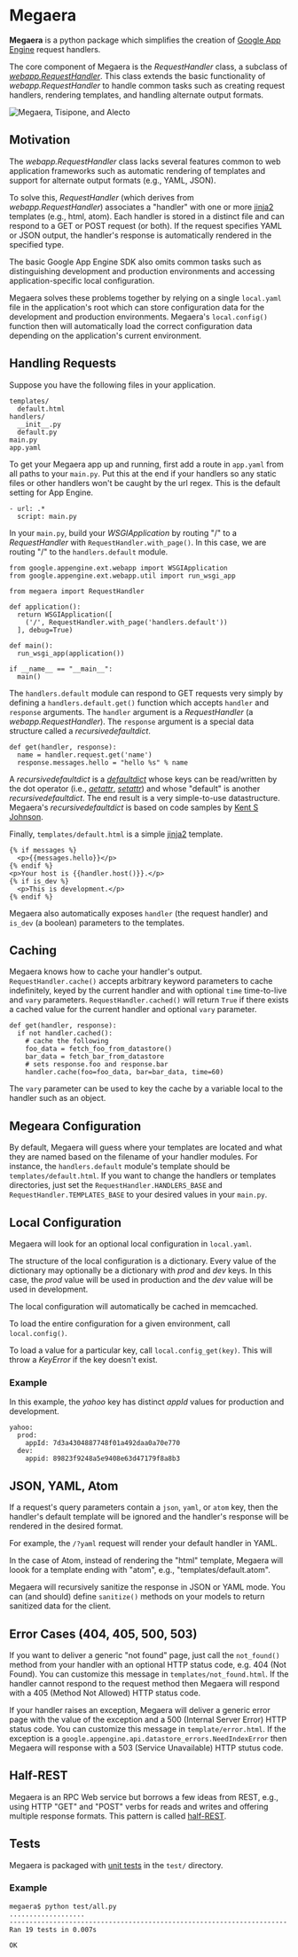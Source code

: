 # Megaera

**Megaera** is a python package which simplifies the creation of [Google App Engine](http://code.google.com/appengine/) request handlers.

The core component of Megaera is the _RequestHandler_ class, a subclass of _[webapp.RequestHandler](http://code.google.com/appengine/docs/python/tools/webapp/requesthandlerclass.html)_. This class extends the basic functionality of _webapp.RequestHandler_ to handle common tasks such as creating request handlers, rendering templates, and handling alternate output formats.

![Megaera, Tisipone, and Alecto](https://github.com/tantalor/megaera/raw/master/megaera.jpg)

## Motivation

The _webapp.RequestHandler_ class lacks several features common to web application frameworks such as automatic rendering of templates and support for alternate output formats (e.g., YAML, JSON).

To solve this, _RequestHandler_ (which derives from _webapp.RequestHandler_) associates a "handler" with one or more [jinja2](http://jinja.pocoo.org/) templates (e.g., html, atom). Each handler is stored in a distinct file and can respond to a GET or POST request (or both). If the request specifies YAML or JSON output, the handler's response is automatically rendered in the specified type.

The basic Google App Engine SDK also omits common tasks such as distinguishing development and production environments and accessing application-specific local configuration.

Megaera solves these problems together by relying on a single `local.yaml` file in the application's root which can store configuration data for the development and production environments. Megaera's `local.config()` function then will automatically load the correct configuration data depending on the application's current environment.

## Handling Requests

Suppose you have the following files in your application.

    templates/
      default.html
    handlers/
      __init__.py
      default.py
    main.py
    app.yaml

To get your Megaera app up and running, first add a route in `app.yaml` from all paths to your `main.py`. Put this at the end if your handlers so any static files or other handlers won't be caught by the url regex. This is the default setting for App Engine.

    - url: .*
      script: main.py

In your `main.py`, build your _WSGIApplication_ by routing "/" to a _RequestHandler_  with `RequestHandler.with_page()`. In this case, we are routing "/" to the `handlers.default` module.

    from google.appengine.ext.webapp import WSGIApplication
    from google.appengine.ext.webapp.util import run_wsgi_app
    
    from megaera import RequestHandler
    
    def application():
      return WSGIApplication([
        ('/', RequestHandler.with_page('handlers.default'))
      ], debug=True)
    
    def main():
      run_wsgi_app(application())
    
    if __name__ == "__main__":
      main()

The `handlers.default` module can respond to GET requests very simply by defining a `handlers.default.get()` function which accepts `handler` and `response` arguments. The `handler` argument is a _RequestHandler_ (a _webapp.RequestHandler_). The `response` argument is a special data structure called a _recursivedefaultdict_.

    def get(handler, response):
      name = handler.request.get('name')
      response.messages.hello = "hello %s" % name

A _recursivedefaultdict_ is a _[defaultdict](http://docs.python.org/library/collections.html#collections.defaultdict)_ whose keys can be read/written by the dot operator (i.e., _[getattr](http://docs.python.org/reference/datamodel.html#object.__getattr__)_, _[setattr](http://docs.python.org/reference/datamodel.html#object.__setattr__)_) and whose "default" is another _recursivedefaultdict_. The end result is a very simple-to-use datastructure. Megaera's _recursivedefaultdict_ is based on code samples by [Kent S Johnson](http://personalpages.tds.net/~kent37/kk/00013.html).

Finally, `templates/default.html` is a simple [jinja2](http://jinja.pocoo.org/) template.

    {% if messages %}
      <p>{{messages.hello}}</p>
    {% endif %}
    <p>Your host is {{handler.host()}}.</p>
    {% if is_dev %}
      <p>This is development.</p>
    {% endif %}

Megaera also automatically exposes `handler` (the request handler) and `is_dev` (a boolean) parameters to the templates.

## Caching

Megaera knows how to cache your handler's output. `RequestHandler.cache()` accepts arbitrary keyword parameters to cache indefinitely, keyed by the current handler and with optional `time` time-to-live and `vary` parameters. `RequestHandler.cached()` will return `True` if there exists a cached value for the current handler and optional `vary` parameter.

    def get(handler, response):
      if not handler.cached():
        # cache the following
        foo_data = fetch_foo_from_datastore()
        bar_data = fetch_bar_from_datastore
        # sets response.foo and response.bar
        handler.cache(foo=foo_data, bar=bar_data, time=60)

The `vary` parameter can be used to key the cache by a variable local to the handler such as an object.

## Megeara Configuration

By default, Megaera will guess where your templates are located and what they are named based on the filename of your handler modules. For instance, the `handlers.default` module's template should be `templates/default.html`. If you want to change the handlers or templates directories, just set the `RequestHandler.HANDLERS_BASE` and `RequestHandler.TEMPLATES_BASE` to your desired values in your `main.py`.

## Local Configuration

Megaera will look for an optional local configuration in `local.yaml`.

The structure of the local configuration is a dictionary. Every value of the dictionary may optionally be a dictionary with _prod_ and _dev_ keys. In this case, the _prod_ value will be used in production and the _dev_ value will be used in development.

The local configuration will automatically be cached in memcached.

To load the entire configuration for a given environment, call `local.config()`.

To load a value for a particular key, call `local.config_get(key)`. This will throw a _KeyError_ if the key doesn't exist.

### Example

In this example, the _yahoo_ key has distinct _appId_ values for production and development.

    yahoo:
      prod:
        appId: 7d3a4304887748f01a492daa0a70e770
      dev:
        appid: 89823f9248a5e9408e63d47179f8a8b3

## JSON, YAML, Atom

If a request's query parameters contain a `json`, `yaml`, or `atom` key, then the handler's default template will be ignored and the handler's response will be rendered in the desired format.

For example, the `/?yaml` request will render your default handler in YAML.

In the case of Atom, instead of rendering the "html" template, Megaera will loook for a template ending with "atom", e.g., "templates/default.atom".


Megaera will recursively sanitize the response in JSON or YAML mode. You can (and should) define `sanitize()` methods on your models to return sanitized data for the client.

## Error Cases (404, 405, 500, 503)

If you want to deliver a generic "not found" page, just call the `not_found()` method from your handler with an optional HTTP status code, e.g. 404 (Not Found). You can customize this message in `templates/not_found.html`. If the handler cannot respond to the request method then Megaera will respond with a 405 (Method Not Allowed) HTTP status code.

If your handler raises an exception, Megaera will deliver a generic error page with the value of the exception and a 500 (Internal Server Error) HTTP status code. You can customize this message in `template/error.html`. If the exception is a `google.appengine.api.datastore_errors.NeedIndexError` then Megaera will response with a 503 (Service Unavailable) HTTP stutus code.

## Half-REST

Megaera is an RPC Web service but borrows a few ideas from REST, e.g., using HTTP "GET" and "POST" verbs for reads and writes and offering multiple response formats. This pattern is called [half-REST](http://stereolambda.com/2010/04/21/the-reason-behind-the-half-rest-design-pattern/).

## Tests

Megaera is packaged with [unit tests](http://docs.python.org/library/unittest.html) in the `test/` directory. 
### Example

    megaera$ python test/all.py
    ...................
    ----------------------------------------------------------------------
    Ran 19 tests in 0.007s

    OK
